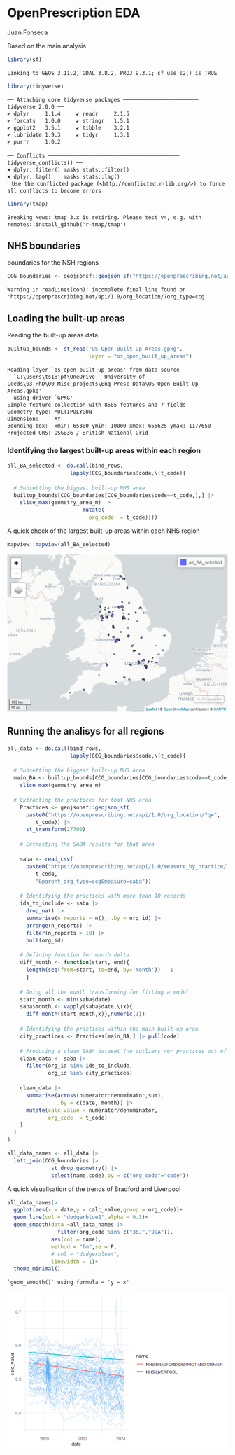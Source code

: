 # OpenPrescription EDA
Juan Fonseca

Based on the main analysis

``` r
library(sf)
```

    Linking to GEOS 3.11.2, GDAL 3.8.2, PROJ 9.3.1; sf_use_s2() is TRUE

``` r
library(tidyverse)
```

    ── Attaching core tidyverse packages ──────────────────────── tidyverse 2.0.0 ──
    ✔ dplyr     1.1.4     ✔ readr     2.1.5
    ✔ forcats   1.0.0     ✔ stringr   1.5.1
    ✔ ggplot2   3.5.1     ✔ tibble    3.2.1
    ✔ lubridate 1.9.3     ✔ tidyr     1.3.1
    ✔ purrr     1.0.2     

    ── Conflicts ────────────────────────────────────────── tidyverse_conflicts() ──
    ✖ dplyr::filter() masks stats::filter()
    ✖ dplyr::lag()    masks stats::lag()
    ℹ Use the conflicted package (<http://conflicted.r-lib.org/>) to force all conflicts to become errors

``` r
library(tmap)
```

    Breaking News: tmap 3.x is retiring. Please test v4, e.g. with
    remotes::install_github('r-tmap/tmap')

## NHS boundaries

boundaries for the NSH regions

``` r
CCG_boundaries <- geojsonsf::geojson_sf("https://openprescribing.net/api/1.0/org_location/?org_type=ccg") |> st_transform(27700)
```

    Warning in readLines(con): incomplete final line found on
    'https://openprescribing.net/api/1.0/org_location/?org_type=ccg'

## Loading the built-up areas

Reading the built-up areas data

``` r
builtup_bounds <- st_read("OS Open Built Up Areas.gpkg",
                          layer = "os_open_built_up_areas")
```

    Reading layer `os_open_built_up_areas' from data source 
      `C:\Users\ts18jpf\OneDrive - University of Leeds\03_PhD\00_Misc_projects\Eng-Presc-Data\OS Open Built Up Areas.gpkg' 
      using driver `GPKG'
    Simple feature collection with 8585 features and 7 fields
    Geometry type: MULTIPOLYGON
    Dimension:     XY
    Bounding box:  xmin: 65300 ymin: 10000 xmax: 655625 ymax: 1177650
    Projected CRS: OSGB36 / British National Grid

### Identifying the largest built-up areas within each region

``` r
all_BA_selected <- do.call(bind_rows,
                    lapply(CCG_boundaries$code,\(t_code){
  
  # Subsetting the biggest built-up NHS area
  builtup_bounds[CCG_boundaries[CCG_boundaries$code==t_code,],] |>
    slice_max(geometry_area_m) |>
                        mutate(
                          org_code  = t_code)}))
```

A quick check of the largest built-up areas within each NHS region

``` r
mapview::mapview(all_BA_selected)
```

![](Multiple_regions_analysis_files/figure-commonmark/unnamed-chunk-5-1.png)

## Running the analisys for all regions

``` r
all_data <- do.call(bind_rows,
                    lapply(CCG_boundaries$code,\(t_code){
  
  # Subsetting the biggest built-up NHS area
  main_BA <- builtup_bounds[CCG_boundaries[CCG_boundaries$code==t_code,],] |>
    slice_max(geometry_area_m) 

  # Extracting the practices for that NHS area
    Practices <- geojsonsf::geojson_sf(
      paste0("https://openprescribing.net/api/1.0/org_location/?q=",
         t_code)) |>
      st_transform(27700)
    
    # Extracting the SABA results for that area
    
    saba <- read_csv(
      paste0("https://openprescribing.net/api/1.0/measure_by_practice/?format=csv&org=",
         t_code,
         "&parent_org_type=ccg&measure=saba"))
    
    # Identifying the practices with more than 10 records
    ids_to_include <- saba |>
      drop_na() |>
      summarise(n_reports = n(), .by = org_id) |>
      arrange(n_reports) |>
      filter(n_reports > 10) |>
      pull(org_id)
  
    # Defining function for month delta
    diff_month <- function(start, end){
      length(seq(from=start, to=end, by='month')) - 1
      }
    
    # Doing all the month transforming for fitting a model
    start_month <- min(saba$date)
    saba$month <- vapply(saba$date,\(x){
      diff_month(start_month,x)},numeric(1))
    
    # Identifying the practices within the main built-up area
    city_practices <- Practices[main_BA,] |> pull(code)
    
    # Producing a clean SABA dataset (no outliers nor practices out of main urban area)
    clean_data <- saba |>
      filter(org_id %in% ids_to_include,
             org_id %in% city_practices)
    
    clean_data |>
      summarise(across(numerator:denominator,sum),
                .by = c(date, month)) |> 
      mutate(calc_value = numerator/denominator,
             org_code  = t_code)
    }
  )
)
```

``` r
all_data_names <- all_data |>
  left_join(CCG_boundaries |>
              st_drop_geometry() |>
              select(name,code),by = c("org_code"="code"))
```

A quick visualisation of the trends of Bradford and Liverpool

``` r
all_data_names|> 
  ggplot(aes(x = date,y = calc_value,group = org_code))+
  geom_line(col = "dodgerblue2",alpha = 0.3)+
  geom_smooth(data =all_data_names |> 
                filter(org_code %in% c("36J","99A")),
              aes(col = name),
              method = "lm",se = F,
              # col = "dodgerblue4",
              linewidth = 1)+
  theme_minimal()
```

    `geom_smooth()` using formula = 'y ~ x'

![](Multiple_regions_analysis_files/figure-commonmark/unnamed-chunk-8-1.png)
